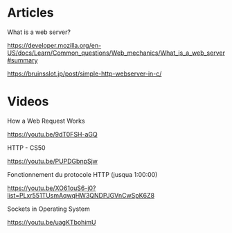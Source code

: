 
# Articles

What is a web server?

https://developer.mozilla.org/en-US/docs/Learn/Common_questions/Web_mechanics/What_is_a_web_server#summary

https://bruinsslot.jp/post/simple-http-webserver-in-c/


# Videos

How a Web Request Works

https://youtu.be/9dT0FSH-aGQ

HTTP - CS50

https://youtu.be/PUPDGbnpSjw

Fonctionnement du protocole HTTP (jusqua 1:00:00)

https://youtu.be/XO61ouS6-j0?list=PLxr551TUsmAqwqHW3QNDPJGVnCwSpK6Z8





Sockets in Operating System

https://youtu.be/uagKTbohimU
